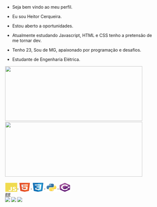 -  Seja bem vindo ao meu perfil.
-  Eu sou Heitor Cerqueira.


-  Estou aberto a oportunidades.
-  Atualmente estudando Javascript, HTML e CSS tenho a pretensão de me tornar dev.
-  Tenho 23, Sou de MG, apaixonado por programação e desafios.
-  Estudante de Engenharia Elétrica.

<div>
  <a href="https://github.com/BodeGre">
  <img width="450em" height="180em" src="https://github-readme-stats.vercel.app/api?username=BodeGre&show_icons=true&theme=moltack&include_all_commits=true&count_private=true"/>
  <img width="450em" height="180em" src="https://github-readme-stats.vercel.app/api/top-langs/?username=BodeGre&layout=compact&langs_count=7&theme=moltack"/>
</div>

</div>
<div style="display: inline_block"><br>
  <img align="center" alt="Heitor-Js" height="30" width="40" src="https://raw.githubusercontent.com/devicons/devicon/master/icons/javascript/javascript-plain.svg">
  <img align="center" alt="Heitor-HTML" height="30" width="40" src="https://raw.githubusercontent.com/devicons/devicon/master/icons/html5/html5-original.svg">
  <img align="center" alt="Heitor-CSS" height="30" width="40" src="https://raw.githubusercontent.com/devicons/devicon/master/icons/css3/css3-original.svg">
  <img align="center" alt="Heitor-Python" height="30" width="40" src="https://raw.githubusercontent.com/devicons/devicon/master/icons/python/python-original.svg">
  <img align="center" alt="Heitor-C++" height="30" width="40" src="https://raw.githubusercontent.com/devicons/devicon/master/icons/csharp/csharp-original.svg">
</div>
##
<div> 
  <a href="https://www.instagram.com/onlycerqueira/"><img src="https://img.shields.io/badge/-Instagram-%23E4405F?style=for-the-badge&logo=instagram&logoColor=white" target="_blank"></a>
  <a href = "mailto:heitor.cerqueira@engenharia.ufjf.br"><img src="https://img.shields.io/badge/-Gmail-%23333?style=for-the-badge&logo=gmail&logoColor=white" target="_blank"></a>
  <a href="https://www.linkedin.com/in/heitor-cerqueira-89339b22b/" target="_blank"><img src="https://img.shields.io/badge/-LinkedIn-%230077B5?style=for-the-badge&logo=linkedin&logoColor=white" target="_blank"></a> 
</div>
